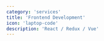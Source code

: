 ```yaml
---
category: 'services'
title: 'Frontend Development'
icon: 'laptop-code'
description: 'React / Redux / Vue'
---
```

